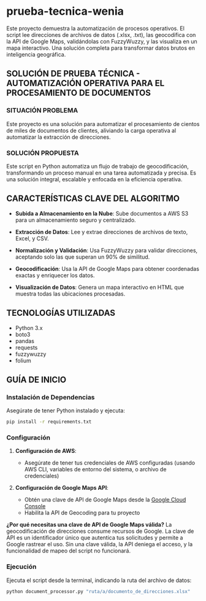 # prueba-tecnica-wenia

Este proyecto demuestra la automatización de procesos operativos. El script lee direcciones de archivos de datos (.xlsx, .txt), las geocodifica con la API de Google Maps, validándolas con FuzzyWuzzy, y las visualiza en un mapa interactivo. Una solución completa para transformar datos brutos en inteligencia geográfica.

## SOLUCIÓN DE PRUEBA TÉCNICA - AUTOMATIZACIÓN OPERATIVA PARA EL PROCESAMIENTO DE DOCUMENTOS

### SITUACIÓN PROBLEMA
Este proyecto es una solución para automatizar el procesamiento de cientos de miles de documentos de clientes, aliviando la carga operativa al automatizar la extracción de direcciones.

### SOLUCIÓN PROPUESTA

Este script en Python automatiza un flujo de trabajo de geocodificación, transformando un proceso manual en una tarea automatizada y precisa. Es una solución integral, escalable y enfocada en la eficiencia operativa.

## CARACTERÍSTICAS CLAVE DEL ALGORITMO

- **Subida a Almacenamiento en la Nube**: Sube documentos a AWS S3 para un almacenamiento seguro y centralizado.

- **Extracción de Datos**: Lee y extrae direcciones de archivos de texto, Excel, y CSV.

- **Normalización y Validación**: Usa FuzzyWuzzy para validar direcciones, aceptando solo las que superan un 90% de similitud.

- **Geocodificación**: Usa la API de Google Maps para obtener coordenadas exactas y enriquecer los datos.

- **Visualización de Datos**: Genera un mapa interactivo en HTML que muestra todas las ubicaciones procesadas.

## TECNOLOGÍAS UTILIZADAS

- Python 3.x
- boto3
- pandas
- requests
- fuzzywuzzy
- folium

## GUÍA DE INICIO

### Instalación de Dependencias
Asegúrate de tener Python instalado y ejecuta:
```bash
pip install -r requirements.txt
```

### Configuración

1. **Configuración de AWS**:
   - Asegúrate de tener tus credenciales de AWS configuradas (usando AWS CLI, variables de entorno del sistema, o archivo de credenciales)

2. **Configuración de Google Maps API**:
   - Obtén una clave de API de Google Maps desde la [Google Cloud Console](https://console.cloud.google.com/)
   - Habilita la API de Geocoding para tu proyecto

**¿Por qué necesitas una clave de API de Google Maps válida?**
La geocodificación de direcciones consume recursos de Google. La clave de API es un identificador único que autentica tus solicitudes y permite a Google rastrear el uso. Sin una clave válida, la API deniega el acceso, y la funcionalidad de mapeo del script no funcionará.

### Ejecución
Ejecuta el script desde la terminal, indicando la ruta del archivo de datos:
```bash
python document_processor.py "ruta/a/documento_de_direcciones.xlsx"
```
